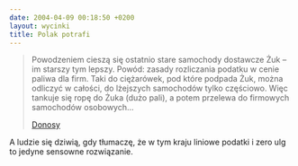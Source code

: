 ```yaml
---
date: 2004-04-09 00:18:50 +0200
layout: wycinki
title: Polak potrafi
---
```


> Powodzeniem cieszą się ostatnio stare samochody dostawcze Żuk – im starszy tym lepszy. Powód: zasady rozliczania podatku w cenie paliwa dla firm. Taki do ciężarówek, pod które podpada Żuk, można odliczyć w całości, do lżejszych samochodów tylko częściowo. Więc tankuje się ropę do Żuka (dużo pali), a potem przelewa do firmowych samochodów osobowych…
>
> [Donosy](http://www.fuw.edu.pl/donosy/ 'dziennik liberalny')

A ludzie się dziwią, gdy tłumaczę, że w tym kraju liniowe podatki i zero ulg to jedyne sensowne rozwiązanie.
